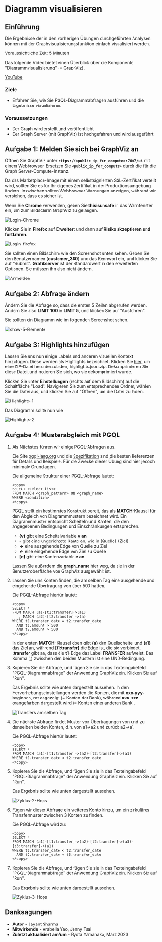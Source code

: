 # Diagramm visualisieren

## Einführung

Die Ergebnisse der in den vorherigen Übungen durchgeführten Analysen können mit der Graphvisualisierungsfunktion einfach visualisiert werden.

Voraussichtliche Zeit: 5 Minuten

Das folgende Video bietet einen Überblick über die Komponente "Diagrammvisualisierung" (= GraphViz).

[YouTube](youtube:zfefKdNfAY4)

### Ziele

*   Erfahren Sie, wie Sie PGQL-Diagrammabfragen ausführen und die Ergebnisse visualisieren.

### Voraussetzungen

*   Der Graph wird erstellt und veröffentlicht
*   Der Graph Server (mit GraphViz) ist hochgefahren und wird ausgeführt

## Aufgabe 1: Melden Sie sich bei GraphViz an

Öffnen Sie GraphViz unter **`https://<public_ip_for_compute>:7007/ui`** mit einem Webbrowser. Ersetzen Sie **`<public_ip_for_compute>`** durch die für die Graph Server-Compute-Instanz.

Da das Marketplace-Image mit einem selbstsignierten SSL-Zertifikat verteilt wird, sollten Sie es für Ihr eigenes Zertifikat in der Produktionsumgebung ändern. Inzwischen sollten Webbrowser Warnungen anzeigen, während wir verstehen, dass es sicher ist.

Wenn Sie **Chrome** verwenden, geben Sie **thisisunsafe** in das Warnfenster ein, um zum Bildschirm GraphViz zu gelangen.

![Login-Chrome](images/login-chrome.jpg)

Klicken Sie in **Firefox** auf **Erweitert** und dann auf **Risiko akzeptieren und fortfahren**.

![Login-firefox](images/login-firefox.jpg)

Sie sollten einen Bildschirm wie den Screenshot unten sehen. Geben Sie den Benutzernamen (**customer\_360**) und das Kennwort ein, und klicken Sie auf "Submit". **Grafikserver** ist der Standardwert in den erweiterten Optionen. Sie müssen ihn also nicht ändern.

![Anmelden](images/login.jpg)

## Aufgabe 2: Abfrage ändern

Ändern Sie die Abfrage so, dass die ersten 5 Zeilen abgerufen werden. Ändern Sie also **LIMIT 100** in **LIMIT 5**, und klicken Sie auf "Ausführen".

Sie sollten ein Diagramm wie im folgenden Screenshot sehen.

![show-5-Elemente](images/show-5-elements.jpg)

## Aufgabe 3: Highlights hinzufügen

Lassen Sie uns nun einige Labels und anderen visuellen Kontext hinzufügen. Diese werden als Highlights bezeichnet. Klicken Sie [hier](https://objectstorage.us-ashburn-1.oraclecloud.com/p/VEKec7t0mGwBkJX92Jn0nMptuXIlEpJ5XJA-A6C9PymRgY2LhKbjWqHeB5rVBbaV/n/c4u04/b/livelabsfiles/o/data-management-library-files/highlights.json.zip), um eine ZIP-Datei herunterzuladen, highlights.json.zip. Dekomprimieren Sie diese Datei, und notieren Sie sich, wo sie dekomprimiert wurde.

Klicken Sie unter **Einstellungen** (rechts auf dem Bildschirm) auf die Schaltfläche "Load". Navigieren Sie zum entsprechenden Ordner, wählen Sie die Datei aus, und klicken Sie auf "Öffnen", um die Datei zu laden.

![Highlights-1](images/highlights-1.png)

Das Diagramm sollte nun wie

![Highlights-2](images/highlights-2.png)

## Aufgabe 4: Musterabgleich mit PGQL

1.  Als Nächstes führen wir einige PGQL-Abfragen aus.
    
    Die Site [pgql-lang.org](http://pgql-lang.org) und die [Spezifikation](http://pgql-lang.org/spec/1.4) sind die besten Referenzen für Details und Beispiele. Für die Zwecke dieser Übung sind hier jedoch minimale Grundlagen.
    
    Die allgemeine Struktur einer PGQL-Abfrage lautet:
    
        <copy>
        SELECT <select_list>
        FROM MATCH <graph_pattern> ON <graph_name>
        WHERE <condition>
        </copy>
        
    
    PGQL stellt ein bestimmtes Konstrukt bereit, das als **MATCH**\-Klausel für den Abgleich von Diagrammmustern bezeichnet wird. Ein Diagrammmuster entspricht Scheiteln und Kanten, die den angegebenen Bedingungen und Einschränkungen entsprechen.
    
    *   **(v)** gibt eine Scheitelvariable **v an**
    *   **\-** gibt eine ungerichtete Kante an, wie in (Quelle)-(Ziel)
    *   **\->** eine ausgehende Edge von Quelle zu Ziel
    *   **<-** eine eingehende Edge von Ziel zu Quelle
    *   **\[e\]** gibt eine Kantenvariable **e an**
    
    Lassen Sie außerdem die **graph\_name** hier weg, da sie in der Benutzeroberfläche von GraphViz ausgewählt ist.
    
2.  Lassen Sie uns Konten finden, die am selben Tag eine ausgehende und eingehende Übertragung von über 500 hatten.
    
    Die PGQL-Abfrage hierfür lautet:
    
        <copy>
        SELECT *
        FROM MATCH (a)-[t1:transfer]->(a1)
           , MATCH (a2)-[t2:transfer]->(a)
        WHERE t1.transfer_date = t2.transfer_date
          AND t1.amount > 500
          AND t2.amount > 500
        </copy>
        
    
    In der ersten **MATCH**\-Klausel oben gibt **(a)** den Quellscheitel und **(a1)** das Ziel an, während **\[t1:transfer\]** die Edge ist, die sie verbindet. **:transfer** gibt an, dass die **t1**\-Edge das Label **TRANSFER** aufweist. Das Komma (,) zwischen den beiden Mustern ist eine UND-Bedingung.
    
3.  Kopieren Sie die Abfrage, und fügen Sie sie in das Texteingabefeld "PGQL-Diagrammabfrage" der Anwendung GraphViz ein. Klicken Sie auf "Run".
    
    Das Ergebnis sollte wie unten dargestellt aussehen. In den Hervorhebungseinstellungen werden die Konten, die mit **xxx-yyy-** beginnen, rot angezeigt (= Konten der Bank), während **xxx-zzz-** orangefarben dargestellt wird (= Konten einer anderen Bank).
    
    ![Transfers am selben Tag](images/same-day-transfers.jpg)
    
4.  Die nächste Abfrage findet Muster von Übertragungen von und zu denselben beiden Konten, d.h. von a1->a2 und zurück a2->a1.
    
    Die PGQL-Abfrage hierfür lautet:
    
        <copy>
        SELECT *
        FROM MATCH (a1)-[t1:transfer]->(a2)-[t2:transfer]->(a1)
        WHERE t1.transfer_date < t2.transfer_date
        </copy>
        
5.  Kopieren Sie die Abfrage, und fügen Sie sie in das Texteingabefeld "PGQL-Diagrammabfrage" der Anwendung GraphViz ein. Klicken Sie auf "Run".
    
    Das Ergebnis sollte wie unten dargestellt aussehen.
    
    ![Zyklus-2-Hops](images/cycle-2-hops.jpg)
    
6.  Fügen wir dieser Abfrage ein weiteres Konto hinzu, um ein zirkuläres Transfermuster zwischen 3 Konten zu finden.
    
    Die PGQL-Abfrage wird zu:
    
        <copy>
        SELECT *
        FROM MATCH (a1)-[t1:transfer]->(a2)-[t2:transfer]->(a3)-[t3:transfer]->(a1)
        WHERE t1.transfer_date < t2.transfer_date
          AND t2.transfer_date < t3.transfer_date
        </copy>
        
7.  Kopieren Sie die Abfrage, und fügen Sie sie in das Texteingabefeld "PGQL-Diagrammabfrage" der Anwendung GraphViz ein. Klicken Sie auf "Run".
    
    Das Ergebnis sollte wie unten dargestellt aussehen.
    
    ![Zyklus-3-Hops](images/cycle-3-hops.jpg)
    

## Danksagungen

*   **Autor** - Jayant Sharma
*   **Mitwirkende** - Arabella Yao, Jenny Tsai
*   **Zuletzt aktualisiert am/um** - Ryota Yamanaka, März 2023